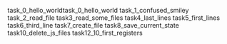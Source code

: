 task_0_hello_worldtask_0_hello_world
task_1_confused_smiley
task_2_read_file
task3_read_some_files
task4_last_lines
task5_first_lines
task6_third_line
task7_create_file
task8_save_current_state
task10_delete_js_files
task12_10_first_registers
